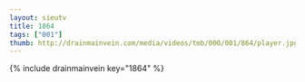 ```yaml
--- 
layout: sieutv
title: 1864
tags: ["001"]
thumb: http://drainmainvein.com/media/videos/tmb/000/001/864/player.jpg
---
```

{% include drainmainvein key="1864" %} 
